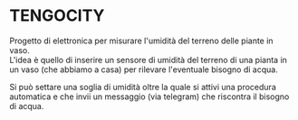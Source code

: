 # TENGOCITY  
Progetto di elettronica per misurare l'umidità del terreno delle piante in vaso.  
L'idea è quello di inserire un sensore di umidità del terreno di una pianta in un vaso (che abbiamo a casa) per rilevare l'eventuale bisogno di acqua.

Si può settare una soglia di umidità oltre la quale si attivi una procedura automatica e che invii un messaggio (via telegram) che riscontra il bisogno di acqua.
